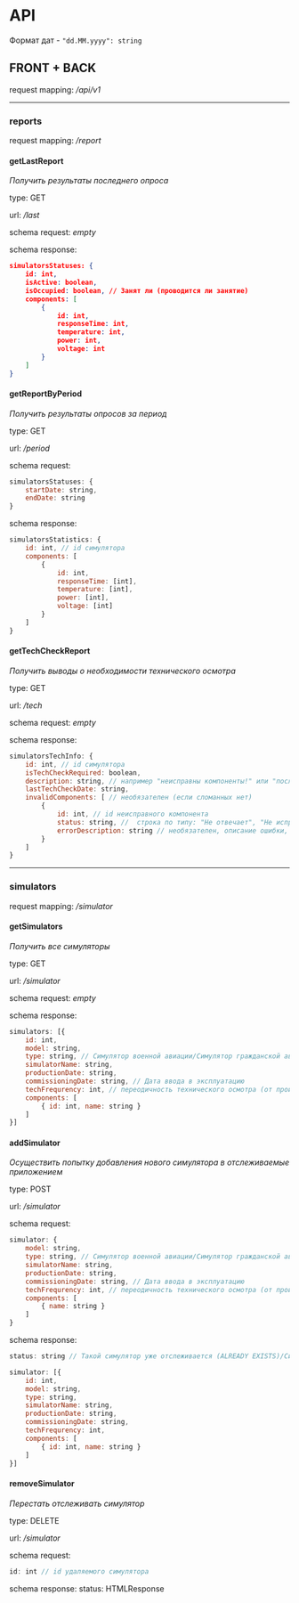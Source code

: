 # API
Формат дат - `"dd.MM.yyyy": string`

## FRONT + BACK
request mapping: */api/v1*

---------------
### reports
request mapping: */report*

#### getLastReport
*Получить результаты последнего опроса*

type: GET

url: */last*

schema request: *empty*

schema response:
```json
simulatorsStatuses: {
    id: int,
    isActive: boolean,
    isOccupied: boolean, // Занят ли (проводится ли занятие)
    components: [
        {   
            id: int,
            responseTime: int,
            temperature: int,
            power: int,
            voltage: int 
        }
    ]
}
```

#### getReportByPeriod
*Получить результаты опросов за период*

type: GET

url: */period*

schema request: 
```js
simulatorsStatuses: {
    startDate: string,
    endDate: string
}
```

schema response:
```js
simulatorsStatistics: {
    id: int, // id симулятора
    components: [
        {   
            id: int,
            responseTime: [int],
            temperature: [int],
            power: [int],
            voltage: [int] 
        }
    ]
}
```

#### getTechCheckReport
*Получить выводы о необходимости технического осмотра*

type: GET

url: */tech*

schema request: *empty*

schema response:
```js
simulatorsTechInfo: {
    id: int, // id симулятора
    isTechCheckRequired: boolean,
    description: string, // например "неисправны компоненты!" или "последний ТО проводился давно"
    lastTechCheckDate: string,
    invalidComponents: [ // необязателен (если сломанных нет)
        { 
            id: int, // id неисправного компонента
            status: string, //  строка по типу: "Не отвечает", "Не исправен", "Сбой"
            errorDescription: string // необязателен, описание ошибки, например "Неисправна система охлаждения"
        }
    ]
}
```

-----------

### simulators
request mapping: */simulator*

#### getSimulators
*Получить все симуляторы*

type: GET

url: */simulator*

schema request: *empty*

schema response:
```js
simulators: [{
    id: int,
    model: string,
    type: string, // Симулятор военной авиации/Симулятор гражданской авиации/Инженерный симулятор
    simulatorName: string,
    productionDate: string,
    commissioningDate: string, // Дата ввода в эксплуатацию
    techFrequrency: int, // переодичность технического осмотра (от производителя/заказчика) в месяцах
    components: [
        { id: int, name: string }
    ]
}]
```

#### addSimulator
*Осуществить попытку добавления нового симулятора в отслеживаемые приложением*

type: POST

url: */simulator*

schema request: 
```js
simulator: {
    model: string,
    type: string, // Симулятор военной авиации/Симулятор гражданской авиации/Инженерный симулятор
    simulatorName: string,
    productionDate: string,
    commissioningDate: string, // Дата ввода в эксплуатацию
    techFrequrency: int, // переодичность технического осмотра (от производителя/заказчика) в месяцах
    components: [
        { name: string }
    ]
}
```

schema response:
```js
status: string // Такой симулятор уже отслеживается (ALREADY EXISTS)/Симулятор не найден (NOT FOUND)/Симулятор будет отслеживаться (OK)/Симулятор не будет отслеживаться по причине не найденных компонент (COMPONENTS NOT FOUND)

simulator: [{
    id: int,
    model: string,
    type: string,
    simulatorName: string,
    productionDate: string,
    commissioningDate: string,
    techFrequrency: int,
    components: [
        { id: int, name: string }
    ]
}]
```

#### removeSimulator
*Перестать отслеживать симулятор*

type: DELETE

url: */simulator*

schema request: 
```js
id: int // id удаляемого симулятора
```

schema response: status: HTMLResponse
